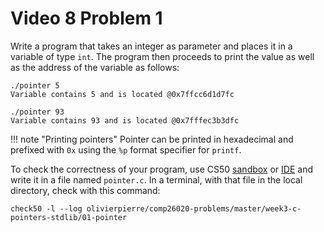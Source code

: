# Video 8 Problem 1

Write a program that takes an integer as parameter and places it in a variable
of type `int`. The program then proceeds to print the value as well as the
address of the variable as follows:

```shell
./pointer 5
Variable contains 5 and is located @0x7ffcc6d1d7fc

./pointer 93
Variable contains 93 and is located @0x7fffec3b3dfc
```

!!! note "Printing pointers"
    Pointer can be printed in hexadecimal and prefixed with `0x` using the
    `%p` format specifier for `printf`.

To check the correctness of your program, use CS50 [sandbox](sandbox.cs50.io)
or [IDE](ide.cs50.io) and write it in a file named `pointer.c`. In a terminal,
with that file in the local directory, check with this command:
```shell
check50 -l --log olivierpierre/comp26020-problems/master/week3-c-pointers-stdlib/01-pointer
```

